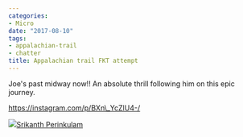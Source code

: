 ```yaml
---
categories:
- Micro
date: "2017-08-10"
tags:
- appalachian-trail
- chatter
title: Appalachian trail FKT attempt
---
```


Joe's past midway now!! An absolute thrill following him on this epic journey.

https://instagram.com/p/BXn\_YcZlU4-/

![](images/cropped-cropped-SP01-550afdebv1_site_icon.png)[Srikanth Perinkulam](https://srikanthperinkulam.com)
